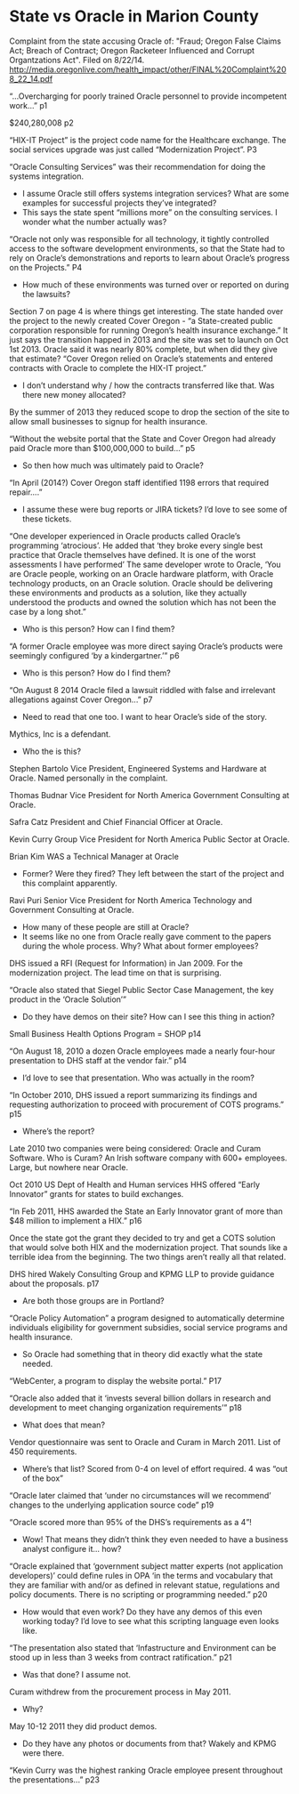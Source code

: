 # State vs Oracle in Marion County
Complaint from the state accusing Oracle of: "Fraud; Oregon False Claims Act; Breach of Contract; Oregon Racketeer Influenced and Corrupt Organtzations Act". Filed on 8/22/14.
http://media.oregonlive.com/health_impact/other/FINAL%20Complaint%208_22_14.pdf

“...Overcharging for poorly trained Oracle personnel to provide incompetent work...” p1

$240,280,008 p2

“HIX-IT Project” is the project code name for the Healthcare exchange. The social services upgrade was just called “Modernization Project”. P3

“Oracle Consulting Services” was their recommendation for doing the systems integration. 
- I assume Oracle still offers systems integration services? What are some examples for successful projects they’ve integrated?
- This says the state spent “millions more” on the consulting services. I wonder what the number actually was?

“Oracle not only was responsible for all technology, it tightly controlled access to the software development environments, so that the State had to rely on Oracle’s demonstrations and reports to learn about Oracle’s progress on the Projects.” P4
- How much of these environments was turned over or reported on during the lawsuits?

Section 7 on page 4 is where things get interesting. The state handed over the project to the newly created Cover Oregon - “a State-created public corporation responsible for running Oregon’s health insurance exchange.” It just says the transition happed in 2013 and the site was set to launch on Oct 1st 2013. Oracle said it was nearly 80% complete, but when did they give that estimate? “Cover Oregon relied on Oracle’s statements and entered contracts with Oracle to complete the HIX-IT project.” 
- I don’t understand why / how the contracts transferred like that. Was there new money allocated?

By the summer of 2013 they reduced scope to drop the section of the site to allow small businesses to signup for health insurance. 

“Without the website portal that the State and Cover Oregon had already paid Oracle more than $100,000,000 to build...” p5
- So then how much was ultimately paid to Oracle?

“In April (2014?) Cover Oregon staff identified 1198 errors that required repair....” 
- I assume these were bug reports or JIRA tickets? I’d love to see some of these tickets.

“One developer experienced in Oracle products called Oracle’s programming ‘atrocious’. He added that ‘they broke every single best practice that Oracle themselves have defined. It is one of the worst assessments I have performed’ The same developer wrote to Oracle, ‘You are Oracle people, working on an Oracle hardware platform, with Oracle technology products, on an Oracle solution. Oracle should be delivering these environments and products as a solution, like they actually understood the products and owned the solution which has not been the case by a long shot.”  
- Who is this person? How can I find them?

“A former Oracle employee was more direct saying Oracle’s products were seemingly configured ‘by a kindergartner.’” p6
- Who is this person? How do I find them?

“On August 8 2014 Oracle filed a lawsuit riddled with false and irrelevant allegations against Cover Oregon...” p7 
- Need to read that one too. I want to hear Oracle’s side of the story.

Mythics, Inc is a defendant.
- Who the is this? 

Stephen Bartolo Vice President, Engineered Systems and Hardware at Oracle. Named personally in the complaint. 

Thomas Budnar Vice President for North America Government Consulting at Oracle. 

Safra Catz President and Chief Financial Officer at Oracle. 

Kevin Curry Group Vice President for North America Public Sector at Oracle. 

Brian Kim WAS a Technical Manager at Oracle
- Former? Were they fired? They left between the start of the project and this complaint apparently. 

Ravi Puri Senior Vice President for North America Technology and Government Consulting at Oracle.
- How many of these people are still at Oracle? 
- It seems like no one from Oracle really gave comment to the papers during the whole process. Why? What about former employees?

DHS issued a RFI (Request for Information) in Jan 2009. For the modernization project. The lead time on that is surprising.

“Oracle also stated that Siegel Public Sector Case Management, the key product in the ‘Oracle Solution’” 
- Do they have demos on their site? How can I see this thing in action?

Small Business Health Options Program = SHOP
p14

“On August 18, 2010 a dozen Oracle employees made a nearly four-hour presentation to DHS staff at the vendor fair.” p14
- I’d love to see that presentation. Who was actually in the room?

“In October 2010, DHS issued a report summarizing its findings and requesting authorization to proceed with procurement of COTS programs.” p15
- Where’s the report?

Late 2010 two companies were being considered: Oracle and Curam Software.
Who is Curam? An Irish software company with 600+ employees. Large, but nowhere near Oracle.

Oct 2010 US Dept of Health and Human services HHS offered “Early Innovator” grants for states to build exchanges. 

“In Feb 2011, HHS awarded the State an Early Innovator grant of more than $48 million to implement a HIX.” p16

Once the state got the grant they decided to try and get a COTS solution that would solve both HIX and the modernization project. That sounds like a terrible idea from the beginning. The two things aren’t really all that related. 

DHS hired Wakely Consulting Group and KPMG LLP to provide guidance about the proposals. p17
- Are both those groups are in Portland?

“Oracle Policy Automation” a program designed to automatically determine individuals eligibility for government subsidies, social service programs and health insurance. 
- So Oracle had something that in theory did exactly what the state needed. 

“WebCenter, a program to display the website portal.” P17

“Oracle also added that it ‘invests several billion dollars in research and development to meet changing organization requirements’” p18
- What does that mean? 

Vendor questionnaire was sent to Oracle and Curam in March 2011. List of 450 requirements. 
- Where’s that list? Scored from 0-4 on level of effort required. 4 was “out of the box”

“Oracle later claimed that ‘under no circumstances will we recommend’ changes to the underlying application source code” p19

“Oracle scored more than 95% of the DHS’s requirements as a 4”! 
- Wow! That means they didn’t think they even needed to have a business analyst configure it... how?

“Oracle explained that ‘government subject matter experts (not application developers)’ could define rules in OPA ‘in the terms and vocabulary that they are familiar with and/or as defined in relevant statue, regulations and policy documents. There is no scripting or programming needed.” p20 
- How would that even work? Do they have any demos of this even working today? I’d love to see what this scripting language even looks like.

“The presentation also stated that ‘Infastructure and Environment can be stood up in less than 3 weeks from contract ratification.” p21
- Was that done? I assume not.

Curam withdrew from the procurement process in May 2011.
- Why?

May 10-12 2011 they did product demos. 
- Do they have any photos or documents from that? Wakely and KPMG were there.

“Kevin Curry was the highest ranking Oracle employee present throughout the presentations...” p23